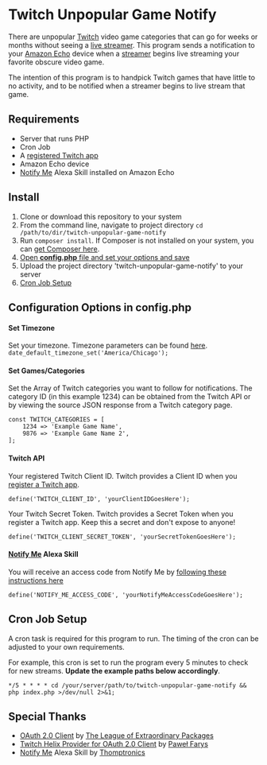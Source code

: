 # Twitch Unpopular Game Notify

There are unpopular [Twitch](https://www.twitch.tv/) video game categories that can go for weeks or months without seeing a [live streamer](https://en.wikipedia.org/wiki/Online_streamer). This program sends a notification to your [Amazon Echo](https://en.wikipedia.org/wiki/Amazon_Echo) device when a [streamer](https://www.computerhope.com/jargon/s/streamer.htm) begins live streaming your favorite obscure video game.

The intention of this program is to handpick Twitch games that have little to no activity, and to be notified when a streamer begins to live stream that game.

## Requirements

- Server that runs PHP
- Cron Job
- A [registered Twitch app](https://dev.twitch.tv/docs/authentication#registration)
- Amazon Echo device
- [Notify Me](https://www.thomptronics.com/about/notify-me) Alexa Skill installed on Amazon Echo

## Install

1. Clone or download this repository to your system
2. From the command line, navigate to project directory `cd /path/to/dir/twitch-unpopular-game-notify`
3. Run `composer install`. If Composer is not installed on your system, you can [get Composer here](https://getcomposer.org/).
4. [Open **config.php** file and set your options and save](#configuration-options-in-configphp)
5. Upload the project directory 'twitch-unpopular-game-notify' to your server
6. [Cron Job Setup](#cron-job-setup)

## Configuration Options in config.php

#### Set Timezone
Set your timezone. Timezone parameters can be found [here](https://www.php.net/manual/en/timezones.php).
`date_default_timezone_set('America/Chicago');`

#### Set Games/Categories
Set the Array of Twitch categories you want to follow for notifications.
The category ID (in this example 1234) can be obtained from the Twitch API or by viewing the source JSON response from a Twitch category page.
```
const TWITCH_CATEGORIES = [
	1234 => 'Example Game Name',
	9876 => 'Example Game Name 2',
];
```

#### Twitch API

Your registered Twitch Client ID. Twitch provides a Client ID when you [register a Twitch app](https://dev.twitch.tv/docs/authentication#registration).
```
define('TWITCH_CLIENT_ID', 'yourClientIDGoesHere');
```
Your Twitch Secret Token. Twitch provides a Secret Token when you register a Twitch app. Keep this a secret and don't expose to anyone!
```
define('TWITCH_CLIENT_SECRET_TOKEN', 'yourSecretTokenGoesHere');
```

#### [Notify Me](https://www.thomptronics.com/about/notify-me) Alexa Skill

You will receive an access code from Notify Me by [following these instructions here](https://www.thomptronics.com/about/notify-me#h.p_GOawS1aQOduh)
```
define('NOTIFY_ME_ACCESS_CODE', 'yourNotifyMeAccessCodeGoesHere');
```

## Cron Job Setup

A cron task is required for this program to run. The timing of the cron can be adjusted to your own requirements.

For example, this cron is set to run the program every 5 minutes to check for new streams.
**Update the example paths below accordingly**.
```
*/5 * * * * cd /your/server/path/to/twitch-unpopular-game-notify && php index.php >/dev/null 2>&1;
```

## Special Thanks
- [OAuth 2.0 Client](https://github.com/thephpleague/oauth2-client) by [The League of Extraordinary Packages
](https://github.com/thephpleague)
- [Twitch Helix Provider for OAuth 2.0 Client](https://github.com/vertisan/oauth2-twitch-helix) by [Paweł Farys](https://github.com/vertisan)
- [Notify Me](https://www.thomptronics.com/about/notify-me) Alexa Skill by [Thomptronics](https://www.thomptronics.com/)
